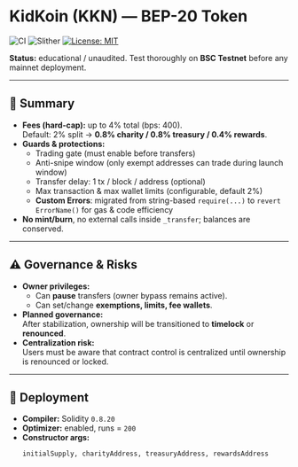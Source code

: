 # KidKoin (KKN) — BEP-20 Token

![CI](https://github.com/grivusboot/kkn-token/actions/workflows/ci.yml/badge.svg)
![Slither](https://github.com/grivusboot/kkn-token/actions/workflows/slither.yml/badge.svg)
[![License: MIT](https://img.shields.io/badge/License-MIT-yellow.svg)](./LICENSE)

**Status:** educational / unaudited. Test thoroughly on **BSC Testnet** before any mainnet deployment.

---

## 📖 Summary
- **Fees (hard-cap):** up to 4% total (bps: 400).  
  Default: 2% split → **0.8% charity / 0.8% treasury / 0.4% rewards**.  
- **Guards & protections:**  
  - Trading gate (must enable before transfers)  
  - Anti-snipe window (only exempt addresses can trade during launch window)  
  - Transfer delay: 1 tx / block / address (optional)  
  - Max transaction & max wallet limits (configurable, default 2%)
  - **Custom Errors**: migrated from string-based `require(...)` to `revert ErrorName()` for gas & code efficiency 
- **No mint/burn**, no external calls inside `_transfer`; balances are conserved.

---

## ⚠️ Governance & Risks
- **Owner privileges:**  
  - Can **pause** transfers (owner bypass remains active).  
  - Can set/change **exemptions, limits, fee wallets**.  
- **Planned governance:**  
  After stabilization, ownership will be transitioned to **timelock** or **renounced**.  
- **Centralization risk:**  
  Users must be aware that contract control is centralized until ownership is renounced or locked.

---

## 🚀 Deployment
- **Compiler:** Solidity `0.8.20`  
- **Optimizer:** enabled, runs = `200`  
- **Constructor args:**  
  ```solidity
  initialSupply, charityAddress, treasuryAddress, rewardsAddress
